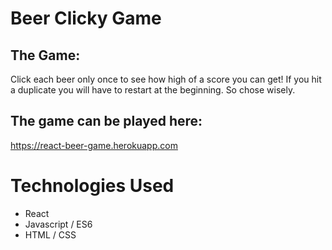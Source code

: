 # Beer Clicky Game

## The Game:

Click each beer only once to see how high of a score you can get! If you hit a duplicate you will have to restart at the beginning. So chose wisely.

## The game can be played here: 
https://react-beer-game.herokuapp.com

# Technologies Used
- React
- Javascript / ES6
- HTML / CSS